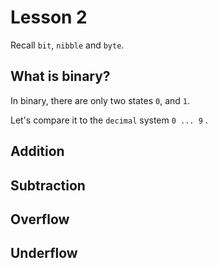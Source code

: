 # Lesson 2

Recall `bit`, `nibble` and `byte`.

## What is binary?
In binary, there are only two states `0`, and `1`. 

Let's compare it to the `decimal` system `0 ... 9` . 

## Addition

## Subtraction

## Overflow

## Underflow